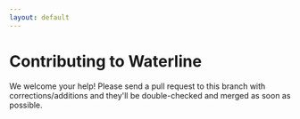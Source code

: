 ```yaml
---
layout: default
---
```


# Contributing to Waterline

We welcome your help! Please send a pull request to this branch with corrections/additions and they'll be double-checked and merged as soon as possible.

